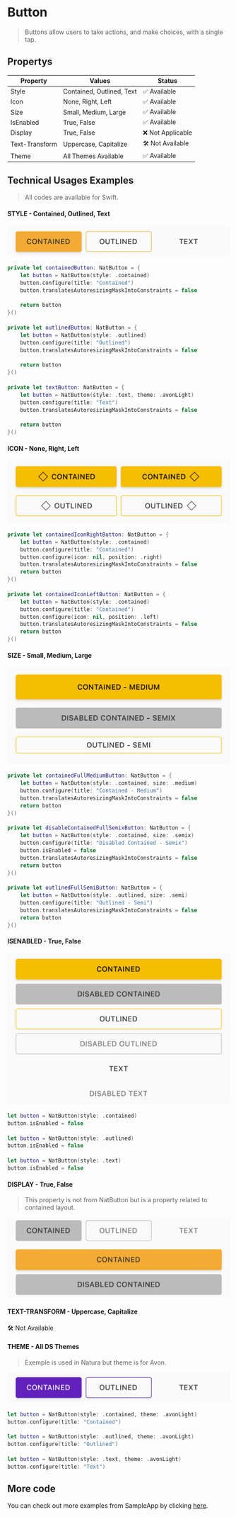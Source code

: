 # Button

> Buttons allow users to take actions, and make choices, with a single tap.



## Propertys

| Property       | Values                    | Status            |
| -------------- | ------------------------- | ----------------- |
| Style          | Contained, Outlined, Text | ✅  Available      |
| Icon           | None, Right, Left         | ✅  Available      |
| Size           | Small, Medium, Large      | ✅  Available      |
| IsEnabled      | True, False               | ✅  Available      |
| Display        | True, False               | ❌  Not Applicable |
| Text-Transform | Uppercase, Capitalize     | 🛠️  Not Available  |
| Theme          | All Themes Available      | ✅  Available      |


## Technical Usages Examples

> All codes are available for Swift.



#### STYLE - Contained, Outlined, Text

![](./images/button_variants.png)

```swift
private let containedButton: NatButton = {
    let button = NatButton(style: .contained)
    button.configure(title: "Contained")
    button.translatesAutoresizingMaskIntoConstraints = false
        
    return button
}()

private let outlinedButton: NatButton = {
    let button = NatButton(style: .outlined)
    button.configure(title: "Outlined")
    button.translatesAutoresizingMaskIntoConstraints = false

    return button
}()

private let textButton: NatButton = {
    let button = NatButton(style: .text, theme: .avonLight)
    button.configure(title: "Text")
    button.translatesAutoresizingMaskIntoConstraints = false

    return button
}()
```





#### ICON - None, Right, Left

![](./images/button_icon.png)

```swift
private let containedIconRightButton: NatButton = {
    let button = NatButton(style: .contained)
    button.configure(title: "Contained")
    button.configure(icon: nil, position: .right)
    button.translatesAutoresizingMaskIntoConstraints = false
    return button
}()

private let containedIconLeftButton: NatButton = {
    let button = NatButton(style: .contained)
    button.configure(title: "Contained")
    button.configure(icon: nil, position: .left)
    button.translatesAutoresizingMaskIntoConstraints = false
    return button
}()
```





#### SIZE - Small, Medium, Large

![](./images/button_size.png)

```swift
private let containedFullMediumButton: NatButton = {
    let button = NatButton(style: .contained, size: .medium)
    button.configure(title: "Contained - Medium")
    button.translatesAutoresizingMaskIntoConstraints = false
    return button
}()

private let disableContainedFullSemixButton: NatButton = {
    let button = NatButton(style: .contained, size: .semix)
    button.configure(title: "Disabled Contained - Semix")
    button.isEnabled = false
    button.translatesAutoresizingMaskIntoConstraints = false
    return button
}()

private let outlinedFullSemiButton: NatButton = {
    let button = NatButton(style: .outlined, size: .semi)
    button.configure(title: "Outlined - Semi")
    button.translatesAutoresizingMaskIntoConstraints = false
    return button
}()
```





#### ISENABLED - True, False

![](./images/button_status.png)

```swift
let button = NatButton(style: .contained)
button.isEnabled = false

let button = NatButton(style: .outlined)
button.isEnabled = false

let button = NatButton(style: .text)
button.isEnabled = false
```





#### DISPLAY - True, False

> This property is not from NatButton but is a property related to contained layout. 

![](./images/button_inline.png)





#### TEXT-TRANSFORM - Uppercase, Capitalize

🛠️ Not Available 





#### THEME - All DS Themes

> Exemple is used in Natura but theme is for Avon.



![](./images/button_theme.png)

```swift
let button = NatButton(style: .contained, theme: .avonLight)
button.configure(title: "Contained")

let button = NatButton(style: .outlined, theme: .avonLight)
button.configure(title: "Outlined")

let button = NatButton(style: .text, theme: .avonLight)
button.configure(title: "Text")
```


## More code
You can check out more examples from SampleApp by clicking [here](https://github.com/natura-cosmeticos/natds-ios/blob/master/SampleApp/Sources/Sample/Components/Button/ButtonsItemViewController.swift).
